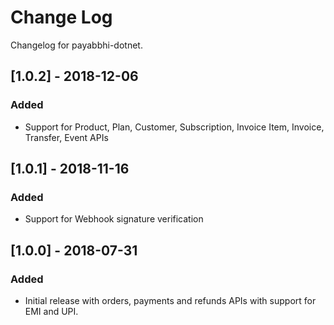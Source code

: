 # Change Log

Changelog for payabbhi-dotnet.

## [1.0.2] - 2018-12-06
### Added
-  Support for Product, Plan, Customer, Subscription, Invoice Item, Invoice, Transfer, Event APIs

## [1.0.1] - 2018-11-16
### Added
- Support for Webhook signature verification

## [1.0.0] - 2018-07-31
### Added
- Initial release with orders, payments and refunds APIs with support for EMI and UPI.
